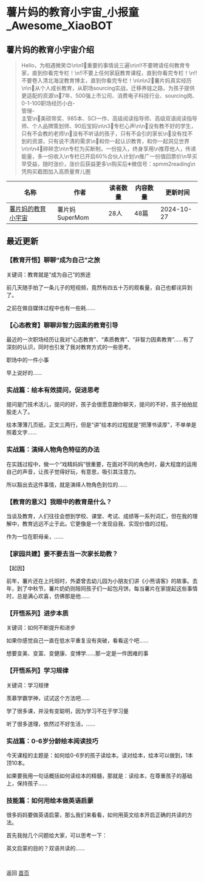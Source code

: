 # 薯片妈的教育小宇宙_小报童_Awesome_XiaoBOT

## 薯片妈的教育小宇宙介绍
> Hello，为相遇微笑😊\n\n1⃣️重要的事情说三遍\n\n‼️不要聘请任何教育专家，直到你看完专栏！\n‼️不要上任何家庭教育课程，直到你看完专栏！\n‼️不要卷入清北海淀教育博主，直到你看完专栏！\n\n\n2⃣️薯片妈真实经历\n\n🌈从个人成长教育，从职场sourcing实战，迁移养娃之路，为孩子提供更适配的资源\n🌈7年、500强上市公司、消费电子科技行业、sourcing岗、0-1-100职场经历小白-  
管理-  
主管\n🌈美硕带奖、985本、SCI一作、高级阅读指导师、高级双语阅读指导师、个人品牌策划师、90后宝妈\n\n3⃣️专栏心声\n\n🚀没有教不好的学生，只有不会教的老师\n🚀没有不听话的孩子，只有不会引的家长\n🚀没有找不到的资源，只有说不清的需求\n🚀和你一起认识教育，和你一起洞见世界\n\n\n4⃣️碎碎念\n\n专栏为买断制，一份投入，终身享用\n推荐他人，传递能量，多一份收入\n专栏已开启60%合伙人计划\n推广一份值回票价\n早买早受益，随时涨价，涨价后获益更多\n购买后➕微信号：spmm2reading\n凭购买截图加入高质量育儿圈  
  


|名称|作者|读者数量|内容数量|更新时间|
|---|---|---|---|---|
|[薯片妈的教育小宇宙](https://xiaobot.net/p/spmm2education?refer=0b133df9-27dc-423b-8101-639049001c13)|薯片妈SuperMom|28人|48篇|2024-10-27|

## 最近更新
### 【教育开悟】聊聊“成为自己”之旅

关键词：教育就是“成为自己”的旅途

前几天随手拍了一条儿子的短视频，竟然有四五十万的观看量，自己也都诧异到了。

之前在做自媒体过程中也有一些耗......

### 【心态教育】聊聊非智力因素的教育引导

最近的一次职场经历让我对“心态教育”、“素质教育”、“非智力因素教育”……有了深刻的认识，同时也引发了我对教育方式的一些思考。

职场中的一件小事

早上说好的......

### 实战篇：绘本有效提问，促进思考

提问是门技术活儿，提问的好，孩子会很愿意跟你聊天，提问的不好，孩子拍拍屁股走人了。

绘本薄薄几页纸，正文三两行，但是“讲”绘本的过程就是“把薄书读厚”，不单单是照着文字......

### 实战篇：演绎人物角色特征的办法

在实践过程中，做一个“戏精妈妈”很重要，在面对不同的角色时，最大程度的运用自己的声音，让孩子觉得好玩，有意思，吸引其注意力。

所以豁出去这件事情，就是演绎人物角色到位的......

### 【教育的意义】我眼中的教育是什么？

当谈及教育，人们往往会想到学校、课堂、考试、成绩等一系列词汇，但在我的理解中，教育远远不止于此。它更像是一个发现自我、实现价值的过程。

作为一位在职母亲，......

### 【家园共建】要不要去当一次家长助教？

【起因】

前年，薯片还在上托班时，外婆曾去幼儿园为小朋友们讲《小熊请客》的故事。去年，到了中秋节，薯片奶奶则陪同孩子们一起包月饼。每当薯片在家提起这些事情时，总是满心欢喜，仿佛那是他......

### 【开悟系列】进步本质

关键词：如何不断提升和进步

如果你感觉自己一直在低水平重复没有突破，看看这个吧……

想要变美、变富、变健康、变博学……那一定是一件困难的事

### 【开悟系列】学习规律

关键词：学习规律

羡慕学霸学神，试试这个方法吧……

学了很多课，并没有变聪明，因为学习不在于学习量

听了很多道理，依然过不好生活，......

### 实战篇：0-6岁分龄绘本阅读技巧

今天课程的主题是：如何给0-6岁的孩子读绘本。读对绘本，绘本可以做到，1本顶10本。

如果要我用一句话概括如何读绘本的精髓，那就是：读绘本，在尊重孩子的基础上，保持孩子......

### 技能篇：如何用绘本做英语启蒙

很多妈妈要做英语启蒙，那么我们来看看，如何用英文绘本开启正确的共读的方法。

首先我抛几个问题给大家，可以思考一下：

英文启蒙的目的？双语共读的......


<a href="https://github.com/Reno9527/awesome-xiaobot" style="color: white; text-decoration: none;">awesome-xiaobot</a>

返回 [首页](../README.md)
